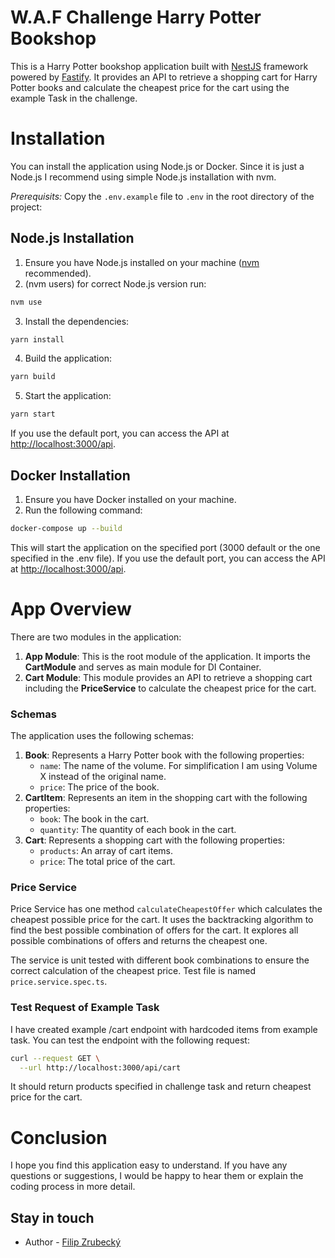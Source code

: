 # W.A.F Challenge Harry Potter Bookshop

This is a Harry Potter bookshop application built with [NestJS](https://nestjs.com) framework powered by [Fastify](https://fastify.dev). It provides an API to retrieve a shopping cart for Harry Potter books and calculate the cheapest price for the cart using the example Task in the challenge.

# Installation
You can install the application using Node.js or Docker. Since it is just a Node.js I recommend using simple Node.js installation with nvm.

*Prerequisits:*
Copy the `.env.example` file to `.env` in the root directory of the project:

## Node.js Installation
1. Ensure you have Node.js installed on your machine ([nvm](https://github.com/nvm-sh/nvm) recommended).
2. (nvm users) for correct Node.js version run:
```sh
nvm use
```

3. Install the dependencies:
```sh
yarn install
```
4. Build the application:
```sh
yarn build
```
5. Start the application:
```sh
yarn start
```

If you use the default port, you can access the API at [http://localhost:3000/api](http://localhost:3000/api).

## Docker Installation
1. Ensure you have Docker installed on your machine.
2. Run the following command:

```sh
docker-compose up --build
```
This will start the application on the specified port (3000 default or the one specified in the .env file). If you use the default port, you can access the API at [http://localhost:3000/api](http://localhost:3000/api).

# App Overview
There are two modules in the application:
1. **App Module**: This is the root module of the application. It imports the **CartModule** and serves as main module for DI Container.
2. **Cart Module**: This module provides an API to retrieve a shopping cart including the **PriceService** to calculate the cheapest price for the cart.

### Schemas
The application uses the following schemas:
1. **Book**: Represents a Harry Potter book with the following properties:
    - `name`: The name of the volume. For simplification I am using Volume X instead of the original name.
    - `price`: The price of the book.
2. **CartItem**: Represents an item in the shopping cart with the following properties:
    - `book`: The book in the cart.
    - `quantity`: The quantity of each book in the cart.
3. **Cart**: Represents a shopping cart with the following properties:
    - `products`: An array of cart items.
    - `price`: The total price of the cart.

### Price Service
Price Service has one method `calculateCheapestOffer` which calculates the cheapest possible price for the cart. It uses the backtracking algorithm to find the best possible combination of offers for the cart. It explores all possible combinations of offers and returns the cheapest one.

The service is unit tested with different book combinations to ensure the correct calculation of the cheapest price. Test file is named `price.service.spec.ts`.

### Test Request of Example Task
I have created example /cart endpoint with hardcoded items from example task. You can test the endpoint with the following request:

```sh
curl --request GET \
  --url http://localhost:3000/api/cart
```

It should return products specified in challenge task and return cheapest price for the cart.

# Conclusion
I hope you find this application easy to understand. If you have any questions or suggestions, I would be happy to hear them or explain the coding process in more detail.

## Stay in touch
- Author - [Filip Zrubecký](https://www.linkedin.com/in/filipzrubeck%C3%BD/)